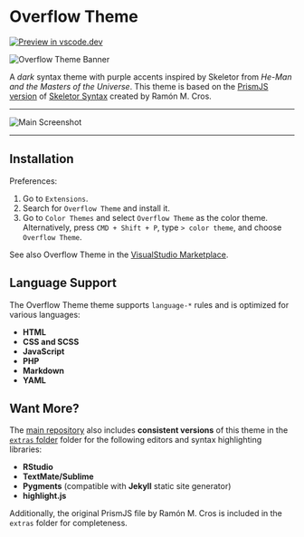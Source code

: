 # Overflow Theme

[![Preview in
vscode.dev](https://img.shields.io/badge/preview%20in-vscode.dev-blue)](https://vscode.dev/editor/theme/dieghernan.skeletor-syntax/Skeletor%20Syntax)

![Overflow Theme
Banner](https://raw.githubusercontent.com/dieghernan/overflow-theme/main/assets/banner.png)

A *dark* syntax theme with purple accents inspired by Skeletor from *He-Man and
the Masters of the Universe*. This theme is based on the [PrismJS
version](https://ramonmcros.com/skeletor-syntax/prism.html) of [Skeletor
Syntax](https://ramonmcros.com/skeletor-syntax/) created by Ramón M. Cros.

--------------------------------------------------------------------------------

![Main
Screenshot](https://raw.githubusercontent.com/dieghernan/overflow-theme/main/assets/screenshot.png)

--------------------------------------------------------------------------------

## Installation

Preferences:

1.  Go to `Extensions`.
2.  Search for `Overflow Theme` and install it.
3.  Go to `Color Themes` and select `Overflow Theme` as the color theme.
    Alternatively, press `CMD + Shift + P`, type `> color theme`, and choose
    `Overflow Theme`.

See also Overflow Theme in the [VisualStudio
Marketplace](https://marketplace.visualstudio.com/items?itemName=dieghernan.skeletor-syntax).

## Language Support

The Overflow Theme theme supports `language-*` rules and is optimized for
various languages:

-   **HTML**
-   **CSS and SCSS**
-   **JavaScript**
-   **PHP**
-   **Markdown**
-   **YAML**

## Want More?

The [main
repository](https://github.com/dieghernan/overflow-theme) also
includes **consistent versions** of this theme in the [`extras`
folder](https://github.com/dieghernan/overflow-theme/tree/main/extras)
folder for the following editors and syntax highlighting libraries:

-   **RStudio**
-   **TextMate/Sublime**
-   **Pygments** (compatible with **Jekyll** static site generator)
-   **highlight.js**

Additionally, the original PrismJS file by Ramón M. Cros is included in the
`extras` folder for completeness.
